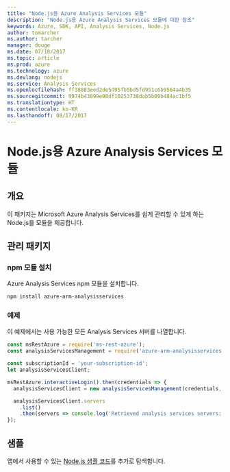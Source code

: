 ```yaml
---
title: "Node.js용 Azure Analysis Services 모듈"
description: "Node.js용 Azure Analysis Services 모듈에 대한 참조"
keywords: Azure, SDK, API, Analysis Services, Node.js
author: tomarcher
ms.author: tarcher
manager: douge
ms.date: 07/18/2017
ms.topic: article
ms.prod: azure
ms.technology: azure
ms.devlang: nodejs
ms.service: Analysis Services
ms.openlocfilehash: ff38883eed2de5d95fb5bd5fd951c6b9564a4b35
ms.sourcegitcommit: 9974b43899e98df10253738dab5b09b484ac1bf5
ms.translationtype: HT
ms.contentlocale: ko-KR
ms.lasthandoff: 08/17/2017
---
```

# <a name="azure-analysis-services-modules-for-nodejs"></a>Node.js용 Azure Analysis Services 모듈

## <a name="overview"></a>개요
이 패키지는 Microsoft Azure Analysis Services를 쉽게 관리할 수 있게 하는 Node.js를 모듈을 제공합니다.

## <a name="management-package"></a>관리 패키지

### <a name="install-the-npm-module"></a>npm 모듈 설치

Azure Analysis Services npm 모듈을 설치합니다.

```bash
npm install azure-arm-analysisservices
```

### <a name="example"></a>예제

이 예제에서는 사용 가능한 모든 Analysis Services 서버를 나열합니다.

```javascript
const msRestAzure = require('ms-rest-azure');
const analysisServicesManagement = require('azure-arm-analysisservices');

const subscriptionId = 'your-subscription-id';
let analysisServicesClient;

msRestAzure.interactiveLogin().then(credentials => {
  analysisServicesClient = new analysisServicesManagement(credentials, subscriptionId);

  analysisServicesClient.servers
    .list()
    .then(servers => console.log('Retrieved analysis services servers: ', servers));
});
```

## <a name="samples"></a>샘플

앱에서 사용할 수 있는 [Node.js 샘플 코드](https://azure.microsoft.com/resources/samples/?platform=nodejs)를 추가로 탐색합니다.
